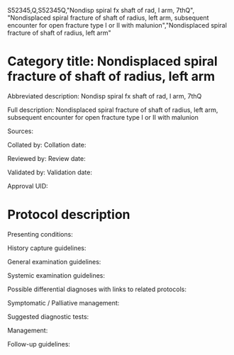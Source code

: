 S52345,Q,S52345Q,"Nondisp spiral fx shaft of rad, l arm, 7thQ", "Nondisplaced spiral fracture of shaft of radius, left arm, subsequent encounter for open fracture type I or II with malunion","Nondisplaced spiral fracture of shaft of radius, left arm"
# Category title: Nondisplaced spiral fracture of shaft of radius, left arm

Abbreviated description: Nondisp spiral fx shaft of rad, l arm, 7thQ

Full description: Nondisplaced spiral fracture of shaft of radius, left arm, subsequent encounter for open fracture type I or II with malunion

Sources:

Collated by:
Collation date:

Reviewed by:
Review date:

Validated by:
Validation date:

Approval UID:

# Protocol description

Presenting conditions:

History capture guidelines:

General examination guidelines:

Systemic examination guidelines:

Possible differential diagnoses with links to related protocols:

Symptomatic / Palliative management:

Suggested diagnostic tests:

Management:

Follow-up guidelines:
